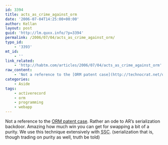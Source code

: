 ```yaml
---
id: 3394
title: acts_as_crime_against_orm
date: '2006-07-04T14:25:00+00:00'
author: Kellan
layout: post
guid: 'http://lm.quxx.info/?p=3394'
permalink: /2006/07/04/acts_as_crime_against_orm/
typo_id:
    - '3393'
mt_id:
    - ''
link_related:
    - 'http://habtm.com/articles/2006/07/04/acts_as_crime_against_orm'
raw_content:
    - 'Not a reference to the [ORM patent case](http://technocrat.net/d/2006/6/30/5032). Rather an ode to AR\''s serialization backdoor.  Amazing how much win you can get for swapping a bit of a purity. We use this technique extensively with <acronym title=\"Social Source Commons\">SSC</acronym>. (serialization that is, though trading on purity as well, truth be told)'
categories:
    - Aside
tags:
    - activerecord
    - orm
    - programming
    - webapp
---
```


Not a reference to the [ORM patent case](http://technocrat.net/d/2006/6/30/5032). Rather an ode to AR’s serialization backdoor. Amazing how much win you can get for swapping a bit of a purity. We use this technique extensively with <acronym title="Social Source Commons">SSC</acronym>. (serialization that is, though trading on purity as well, truth be told)